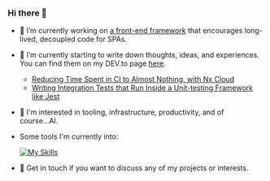 ### Hi there 👋

- 🔭 I’m currently working on [a front-end framework](https://github.com/andyjessop/pivot) that encourages long-lived, decoupled code for SPAs.
- 🌱 I’m currently starting to write down thoughts, ideas, and experiences. You can find them on my DEV.to page [here](https://dev.to/andyjessop).
  - [Reducing Time Spent in CI to Almost Nothing, with Nx Cloud](https://dev.to/andyjessop/reducing-time-spent-in-ci-to-almost-nothing-with-nx-cloud-3hlc)
  - [Writing Integration Tests that Run Inside a Unit-testing Framework like Jest](https://dev.to/andyjessop/writing-integration-tests-that-run-inside-a-unit-testing-framework-like-jest-48f8) 
- 👯 I'm interested in tooling, infrastructure, productivity, and of course...AI.
- Some tools I'm currently into:

    [![My Skills](https://skillicons.dev/icons?i=cloudflare,githubactions,deno,devto,ai,lit,postgres,react,supabase,ts,workers&perline=11)](https://skillicons.dev) 

- 💬 Get in touch if you want to discuss any of my projects or interests.
